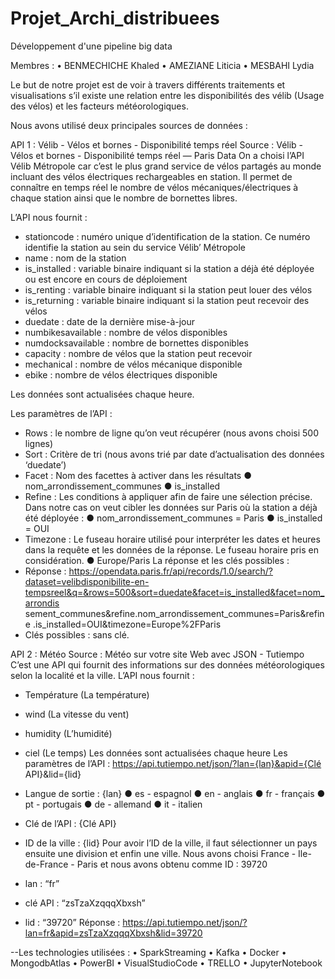 # Projet_Archi_distribuees
Développement d'une pipeline big data


Membres :
•	BENMECHICHE Khaled 
•	AMEZIANE Liticia 
•	MESBAHI Lydia

Le but de notre projet est de voir à travers différents traitements et visualisations s’il existe une relation entre les disponibilités des vélib (Usage des vélos) et les facteurs météorologiques. 

Nous avons utilisé deux principales sources de données : 

API 1 : Vélib - Vélos et bornes - Disponibilité temps réel 
Source : Vélib - Vélos et bornes - Disponibilité temps réel — Paris Data 
On a choisi l’API Vélib Métropole car c’est le plus grand service de vélos partagés au monde incluant des vélos électriques rechargeables en station. Il permet de connaître en temps réel le nombre de vélos mécaniques/électriques à chaque station ainsi que le nombre de bornettes libres. 

L’API nous fournit : 
-	stationcode : numéro unique d’identification de la station. Ce numéro identifie la station au sein du service Vélib’ Métropole 
-	name : nom de la station 
-	is_installed : variable binaire indiquant si la station a déjà été déployée ou est encore en cours de déploiement 
-	is_renting : variable binaire indiquant si la station peut louer des vélos 
-	is_returning : variable binaire indiquant si la station peut recevoir des vélos 
-	duedate : date de la dernière mise-à-jour 
-	numbikesavailable : nombre de vélos disponibles 
-	numdocksavailable : nombre de bornettes disponibles 
-	capacity : nombre de vélos que la station peut recevoir 
-	mechanical : nombre de vélos mécanique disponible 
-	ebike : nombre de vélos électriques disponible 

Les données sont actualisées chaque heure. 

Les paramètres de l’API : 
-	Rows : le nombre de ligne qu’on veut récupérer (nous avons choisi 500 
lignes) 
-	Sort : Critère de tri (nous avons trié par date d’actualisation des données ‘duedate’) 
-	Facet : Nom des facettes à activer dans les résultats 
●	nom_arrondissement_communes 
●	is_installed 
-	Refine : Les conditions à appliquer afin de faire une sélection précise. Dans notre cas on veut cibler les données sur Paris où la station a déjà été déployée : 
●	nom_arrondissement_communes = Paris 
●	is_installed = OUI 
-	Timezone : Le fuseau horaire utilisé pour interpréter les dates et heures dans la requête et les données de la réponse. Le fuseau horaire pris en considération. 
●	Europe/Paris 
La réponse et les clés possibles : 
-	Réponse : 
https://opendata.paris.fr/api/records/1.0/search/?dataset=velibdisponibilite-en-tempsreel&q=&rows=500&sort=duedate&facet=is_installed&facet=nom_arrondis sement_communes&refine.nom_arrondissement_communes=Paris&refine
.is_installed=OUI&timezone=Europe%2FParis 
-	Clés possibles :  sans clé. 
 
  
API 2 : Météo 
Source : Météo sur votre site Web avec JSON - Tutiempo 
C’est une API qui fournit des informations sur des données météorologiques selon la localité et la ville. 
L’API nous fournit : 
-	Température (La température) 
-	wind (La vitesse du vent) 
-	humidity (L’humidité) 
-	ciel (Le temps) 
Les données sont actualisées chaque heure 
Les paramètres de l’API : 
https://api.tutiempo.net/json/?lan={lan}&apid={Clé API}&lid={lid} 
-	Langue de sortie : {lan} 
●	es - espagnol 
●	en - anglais 
●	fr - français 
●	pt - portugais 
●	de - allemand 
●	it - italien 
-	Clé de l’API : {Clé API} 
-	ID de la ville : {lid} 
Pour avoir l’ID de la ville, il faut sélectionner un pays ensuite une division et enfin une ville. 
Nous avons choisi France - Ile-de-France - Paris et nous avons obtenu comme ID : 39720 
 
  
-	lan : “fr” 
-	clé API : “zsTzaXzqqqXbxsh” 
-	lid : “39720” 
Réponse : https://api.tutiempo.net/json/?lan=fr&apid=zsTzaXzqqqXbxsh&lid=39720 


 --Les technologies utilisées :
•	SparkStreaming
•	Kafka 
•	Docker 
•	MongodbAtlas
•	PowerBI 
•	VisualStudioCode
•	TRELLO
•	JupyterNotebook 

  
  
 
